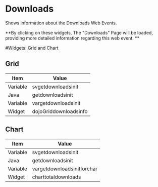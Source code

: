# Downloads

Shows information about the Downloads Web Events.

**By clicking on these widgets, The "Downloads" Page will be loaded, providing more detailed information regarding this web event.
**


#Widgets: Grid and Chart

## Grid


|Item | Value |
| -- | -- |
|Variable | svgetdownloadsinit |
|Java| getdownloadsinit |
|Variable| vargetdownloadsinit |
|Widget |dojoGriddownloadsinfo|


## Chart

|Item | Value |
| -- | -- |
|Variable | svgetdownloadsinit |
|Java| getdownloadsinit |
|Variable| vargetdownloadsinitforchar |
|Widget | charttotaldownloads |